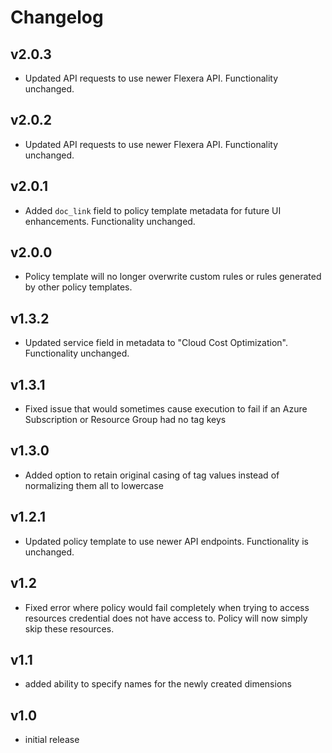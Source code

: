 # Changelog

## v2.0.3

- Updated API requests to use newer Flexera API. Functionality unchanged.

## v2.0.2

- Updated API requests to use newer Flexera API. Functionality unchanged.

## v2.0.1

- Added `doc_link` field to policy template metadata for future UI enhancements. Functionality unchanged.

## v2.0.0

- Policy template will no longer overwrite custom rules or rules generated by other policy templates.

## v1.3.2

- Updated service field in metadata to "Cloud Cost Optimization". Functionality unchanged.

## v1.3.1

- Fixed issue that would sometimes cause execution to fail if an Azure Subscription or Resource Group had no tag keys

## v1.3.0

- Added option to retain original casing of tag values instead of normalizing them all to lowercase

## v1.2.1

- Updated policy template to use newer API endpoints. Functionality is unchanged.

## v1.2

- Fixed error where policy would fail completely when trying to access resources credential does not have access to. Policy will now simply skip these resources.

## v1.1

- added ability to specify names for the newly created dimensions

## v1.0

- initial release
